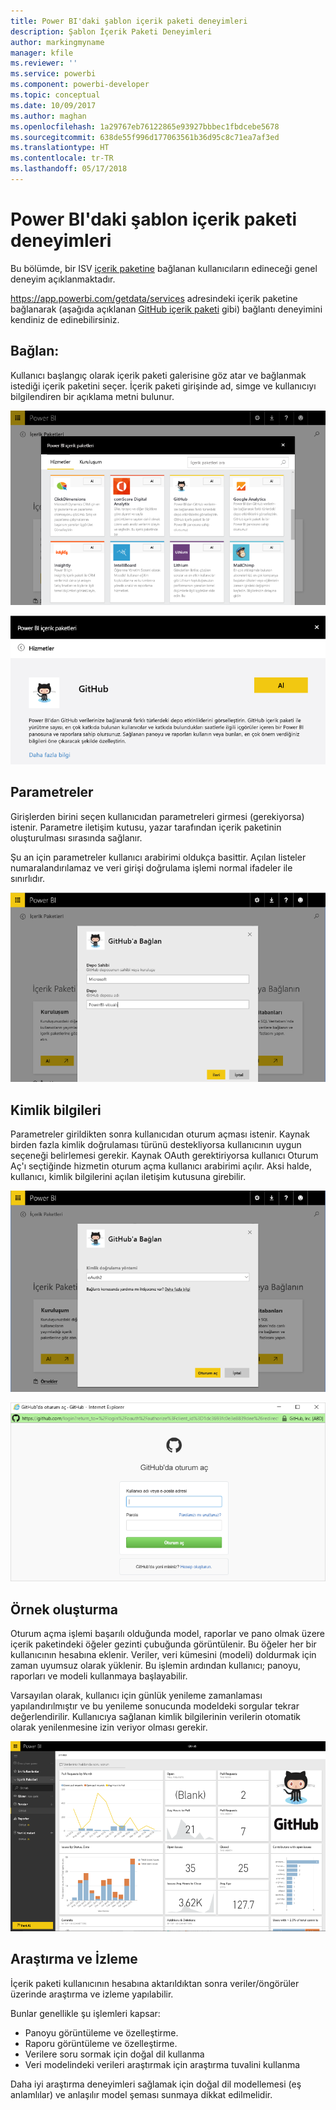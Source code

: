 ```yaml
---
title: Power BI'daki şablon içerik paketi deneyimleri
description: Şablon İçerik Paketi Deneyimleri
author: markingmyname
manager: kfile
ms.reviewer: ''
ms.service: powerbi
ms.component: powerbi-developer
ms.topic: conceptual
ms.date: 10/09/2017
ms.author: maghan
ms.openlocfilehash: 1a29767eb76122865e93927bbbec1fbdcebe5678
ms.sourcegitcommit: 638de55f996d177063561b36d95c8c71ea7af3ed
ms.translationtype: HT
ms.contentlocale: tr-TR
ms.lasthandoff: 05/17/2018
---
```

# <a name="template-content-pack-experiences-in-power-bi"></a>Power BI'daki şablon içerik paketi deneyimleri
Bu bölümde, bir ISV [içerik paketine](../service-connect-to-services.md) bağlanan kullanıcıların edineceği genel deneyim açıklanmaktadır. 

https://app.powerbi.com/getdata/services adresindeki içerik paketine bağlanarak (aşağıda açıklanan [GitHub içerik paketi](https://app.powerbi.com/getdata/services/github) gibi) bağlantı deneyimini kendiniz de edinebilirsiniz.

## <a name="connect"></a>Bağlan:
Kullanıcı başlangıç olarak içerik paketi galerisine göz atar ve bağlanmak istediği içerik paketini seçer. İçerik paketi girişinde ad, simge ve kullanıcıyı bilgilendiren bir açıklama metni bulunur.

![Bağlanma](media/template-content-pack-experience/github_data.png)

![Bağlanma](media/template-content-pack-experience/github_connect.png)

## <a name="parameters"></a>Parametreler
Girişlerden birini seçen kullanıcıdan parametreleri girmesi (gerekiyorsa) istenir. Parametre iletişim kutusu, yazar tarafından içerik paketinin oluşturulması sırasında sağlanır.

Şu an için parametreler kullanıcı arabirimi oldukça basittir. Açılan listeler numaralandırılamaz ve veri girişi doğrulama işlemi normal ifadeler ile sınırlıdır.

![Parametreler](media/template-content-pack-experience/github_params.png)

## <a name="credentials"></a>Kimlik bilgileri
Parametreler girildikten sonra kullanıcıdan oturum açması istenir.  Kaynak birden fazla kimlik doğrulaması türünü destekliyorsa kullanıcının uygun seçeneği belirlemesi gerekir. Kaynak OAuth gerektiriyorsa kullanıcı Oturum Aç'ı seçtiğinde hizmetin oturum açma kullanıcı arabirimi açılır.  Aksi halde, kullanıcı, kimlik bilgilerini açılan iletişim kutusuna girebilir.

![Kimlik bilgileri](media/template-content-pack-experience/github_login.png)

![Bağlanma](media/template-content-pack-experience/github_creds2.png)

## <a name="instantiation"></a>Örnek oluşturma
Oturum açma işlemi başarılı olduğunda model, raporlar ve pano olmak üzere içerik paketindeki öğeler gezinti çubuğunda görüntülenir.  Bu öğeler her bir kullanıcının hesabına eklenir.  Veriler, veri kümesini (modeli) doldurmak için zaman uyumsuz olarak yüklenir.  Bu işlemin ardından kullanıcı; panoyu, raporları ve modeli kullanmaya başlayabilir.

Varsayılan olarak, kullanıcı için günlük yenileme zamanlaması yapılandırılmıştır ve bu yenileme sonucunda modeldeki sorgular tekrar değerlendirilir.  Kullanıcıya sağlanan kimlik bilgilerinin verilerin otomatik olarak yenilenmesine izin veriyor olması gerekir.

![Örnek oluşturma](media/template-content-pack-experience/github_dashboard.png)

## <a name="exploration-and-monitoring"></a>Araştırma ve İzleme
İçerik paketi kullanıcının hesabına aktarıldıktan sonra veriler/öngörüler üzerinde araştırma ve izleme yapılabilir.

Bunlar genellikle şu işlemleri kapsar:

* Panoyu görüntüleme ve özelleştirme.
* Raporu görüntüleme ve özelleştirme.
* Verilere soru sormak için doğal dil kullanma
* Veri modelindeki verileri araştırmak için araştırma tuvalini kullanma

Daha iyi araştırma deneyimleri sağlamak için doğal dil modellemesi (eş anlamlılar) ve anlaşılır model şeması sunmaya dikkat edilmelidir.

